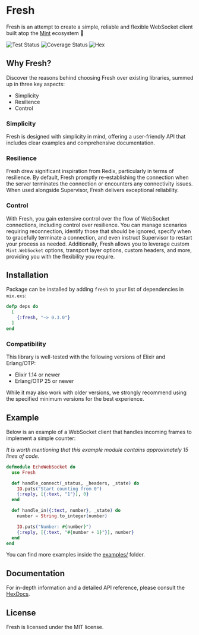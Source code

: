 # Fresh

Fresh is an attempt to create a simple, reliable and flexible WebSocket client built atop the [Mint](https://github.com/elixir-mint) ecosystem 🌱

<div>

<img src='https://github.com/bunopnu/fresh/actions/workflows/test.yml/badge.svg' alt='Test Status' /> 
<img src='https://coveralls.io/repos/github/bunopnu/fresh/badge.svg' alt='Coverage Status' />
<img src='https://img.shields.io/hexpm/v/fresh.svg' alt='Hex' />

</div>

## Why Fresh?

Discover the reasons behind choosing Fresh over existing libraries, summed up in three key aspects:

- Simplicity
- Resilience
- Control

### Simplicity

Fresh is designed with simplicity in mind, offering a user-friendly API that includes clear examples and comprehensive documentation.

### Resilience

Fresh drew significant inspiration from Redix, particularly in terms of resilience. By default, Fresh promptly re-establishing the connection when the server terminates the connection or encounters any connectivity issues. When used alongside Supervisor, Fresh delivers exceptional reliability.

### Control

With Fresh, you gain extensive control over the flow of WebSocket connections, including control over resilience. You can manage scenarios requiring reconnection, identify those that should be ignored, specify when to gracefully terminate a connection, and even instruct Supervisor to restart your process as needed. Additionally, Fresh allows you to leverage custom `Mint.WebSocket` options, transport layer options, custom headers, and more, providing you with the flexibility you require.

## Installation

Package can be installed by adding `fresh` to your list of dependencies in `mix.exs`:

```elixir
defp deps do
  [
    {:fresh, "~> 0.3.0"}
  ]
end
```

### Compatibility

This library is well-tested with the following versions of Elixir and Erlang/OTP:

- Elixir 1.14 or newer
- Erlang/OTP 25 or newer

While it may also work with older versions, we strongly recommend using the specified minimum versions for the best experience.

## Example

Below is an example of a WebSocket client that handles incoming frames to implement a simple counter:

_It is worth mentioning that this example module contains approximately 15 lines of code._

```elixir
defmodule EchoWebSocket do
  use Fresh

  def handle_connect(_status, _headers, _state) do
    IO.puts("Start counting from 0")
    {:reply, [{:text, "1"}], 0}
  end

  def handle_in({:text, number}, _state) do
    number = String.to_integer(number)

    IO.puts("Number: #{number}")
    {:reply, [{:text, "#{number + 1}"}], number}
  end
end
```

You can find more examples inside the [examples/](https://github.com/bunopnu/fresh/tree/main/examples) folder.

## Documentation

For in-depth information and a detailed API reference, please consult the [HexDocs](https://hexdocs.pm/fresh).

## License

Fresh is licensed under the MIT license.
